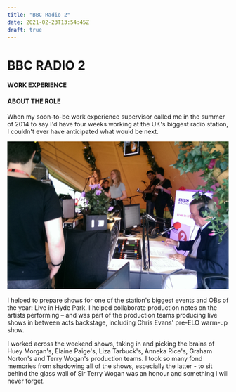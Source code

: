 ```yaml
---
title: "BBC Radio 2"
date: 2021-02-23T13:54:45Z
draft: true
---
```

<div id="workwrap" class="radio-2">
    <div class="container">
		<div class="row">
			<div class="col-lg-6 col-lg-offset-3">
				<h1>BBC RADIO 2</h1>
				<h4>WORK EXPERIENCE</h4>
			</div>
		</div><! --/row -->
    </div> <!-- /container -->
</div><! --/workwrap -->

<section id="works"></section>
<div class="container">
	<div class="row centered mt mb">
		<div class="col-lg-8 col-lg-offset-2">
			<h4>ABOUT THE ROLE</h4>
			<p>When my soon-to-be work experience supervisor called me in the summer of 2014 to say I'd have four weeks working at the UK's biggest radio station, I couldn't ever have anticipated what would be next.</p>
		</div>
		<div class="col-lg-10 col-lg-offset-1 mt-half">
			<img class="img-responsive" src="img/portfolio/radio-2-feature.jpg">
		</div>
		<div class="col-lg-8 col-lg-offset-2 mt-half">
			<p>
				I helped to prepare shows for one of the station's biggest events and OBs of the year: Live in Hyde Park. I helped collaborate production notes on the artists performing – and was part of the production teams producing live shows in between acts backstage, including Chris Evans' pre-ELO warm-up show.
			</p>
			<p>
				I worked across the weekend shows, taking in and picking the brains of Huey Morgan's, Elaine Paige's, Liza Tarbuck's, Anneka Rice's, Graham Norton's and Terry Wogan's production teams. I took so many fond memories from shadowing all of the shows, especially the latter - to sit behind the glass wall of Sir Terry Wogan was an honour and something I will never forget.
			</p>
		</div>
	</div><! --/row -->
</div><! --/container -->